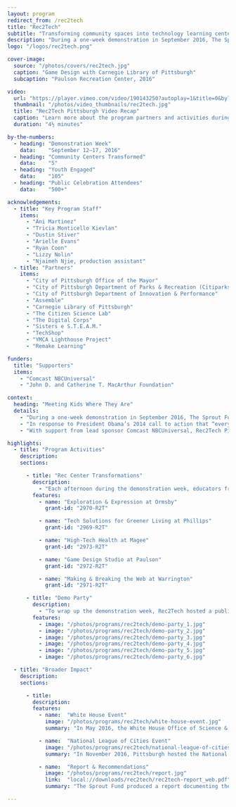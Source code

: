 ```yaml
---
layout: program
redirect_from: /rec2tech
title: "Rec2Tech"
subtitle: "Transforming community spaces into technology learning centers for Pittsburgh youth."
description: "During a one-week demonstration in September 2016, The Sprout Fund worked with the City of Pittsburgh and educators from the Remake Learning Network to transform 5 city-owned recreation centers into technology-enhanced STEAM learning centers."
logo: "/logos/rec2tech.png"

cover-image:
  source: "/photos/covers/rec2tech.jpg"
  caption: "Game Design with Carnegie Library of Pittsburgh"
  subcaption: "Paulson Recreation Center, 2016"

video:
  url: "https://player.vimeo.com/video/190143250?autoplay=1&title=0&byline=0&portrait=0"
  thumbnail: "/photos/video_thumbnails/rec2tech.jpg"
  title: "Rec2Tech Pittsburgh Video Recap"
  caption: "Learn more about the program partners and activities during the demonstration week in September 2016."
  duration: "4½ minutes"

by-the-numbers:
  - heading: "Demonstration Week"
    data:    "September 12–17, 2016"
  - heading: "Community Centers Transformed"
    data:    "5"
  - heading: "Youth Engaged"
    data:    "105"
  - heading: "Public Celebration Attendees"
    data:    "500+"

acknowledgements:
  - title: "Key Program Staff"
    items:
      - "Ani Martinez"
      - "Tricia Monticello Kievlan"
      - "Dustin Stiver"
      - "Arielle Evans"
      - "Ryan Coon"
      - "Lizzy Nolin"
      - "Njaimeh Njie, production assistant"
  - title: "Partners"
    items:
      - "City of Pittsburgh Office of the Mayor"
      - "City of Pittsburgh Department of Parks & Recreation (Citiparks)"
      - "City of Pittsburgh Department of Innovation & Performance"
      - "Assemble"
      - "Carnegie Library of Pittsburgh"
      - "The Citizen Science Lab"
      - "The Digital Corps"
      - "Sisters e S.T.E.A.M."
      - "TechShop"
      - "YMCA Lighthouse Project"
      - "Remake Learning"

funders:
  title: "Supporters"
  items:
    - "Comcast NBCUniversal"
    - "John D. and Catherine T. MacArthur Foundation"

context:
  heading: "Meeting Kids Where They Are"
  details:
    - "During a one-week demonstration in September 2016, The Sprout Fund worked with the City of Pittsburgh and educators from the Remake Learning Network to transform 5 city-owned recreation centers into technology-enhanced STEAM learning centers where youth learned to use technology to express their creativity, solve real-world problems, and build job-ready skills."
    - "In response to President Obama’s 2014 call to action that “every company, every college, every community, every citizen joins us as we lift up makers and builders and doers across the country,” Pittsburgh joined a national movement to transform underutilized municipal assets like recreation centers into youth- centered, technology-enabled, maker learning spaces. For people who lack reliable internet service and access to technology, these “Rec2Tech” transformations can increase digital literacy and cultivate skills connected to future employment."
    - "With support from lead sponsor Comcast NBCUniversal, Rec2Tech Pittsburgh demonstrated how partners from the public, private, and nonprofit sectors can work together to start to address the digital divide and help young people can engage with science, technology, engineering, arts, and math (STEAM)."

highlights:
  - title: "Program Activities"
    description:
    sections:

      - title: "Rec Center Transformations"
        description:
          - "Each afternoon during the demonstration week, educators from local nonprofit program providers hosted hands-on STEAM learning activities for youth ages 7 to 12. Sessions challenged youth to apply lessons learned in science, technology, engineering, arts, and math to complete a project that helped solve a community challenge. And rec center staff made sure each session included a snack, physical activity, and dinner so that youth had all the basic resources they needed to stay healthy and engaged."
        features:
          - name: "Exploration & Expression at Ormsby"
            grant-id: "2970-R2T"

          - name: "Tech Solutions for Greener Living at Phillips"
            grant-id: "2969-R2T"

          - name: "High-Tech Health at Magee"
            grant-id: "2973-R2T"

          - name: "Game Design Studio at Paulson"
            grant-id: "2972-R2T"

          - name: "Making & Breaking the Web at Warrington"
            grant-id: "2971-R2T"

      - title: "Demo Party"
        description:
          - "To wrap up the demonstration week, Rec2Tech hosted a public party in Pittsburgh’s Schenley Plaza that made neighborhood programming accessible to everyone in the city. This showcase lifted up the youth participants’ work and raised public awareness of the program."
        features:
          - image: "/photos/programs/rec2tech/demo-party_1.jpg"
          - image: "/photos/programs/rec2tech/demo-party_2.jpg"
          - image: "/photos/programs/rec2tech/demo-party_3.jpg"
          - image: "/photos/programs/rec2tech/demo-party_4.jpg"
          - image: "/photos/programs/rec2tech/demo-party_5.jpg"
          - image: "/photos/programs/rec2tech/demo-party_6.jpg"

  - title: "Broader Impact"
    description:
    sections:

      - title:
        description:
        features:
          - name:  "White House Event"
            image: "/photos/programs/rec2tech/white-house-event.jpg"
            summary: "In May 2016, the White House Office of Science & Technology Policy convened more than a dozen cities to take the first steps toward building a nationwide movement to expand access to new and innovative learning opportunities for students living in under-resourced and disadvantaged communities through local Rec2Tech initiatives. Sprout helped lead and coordinate this event."

          - name:  "National League of Cities Event"
            image: "/photos/programs/rec2tech/national-league-of-cities-event.jpg"
            summary: "In November 2016, Pittsburgh hosted the National League of Cities annual conference. More than 40 leaders from cities across the United States and Canada attended a “mobile workshop” that showcased Pittsburgh’s Rec2Tech demonstration project. Students from Ormbsy Recreation Center attended the event and participated in mini-sessions from each the five Rec2Tech funded projects."

          - name:  "Report & Recommendations"
            image: "/photos/programs/rec2tech/report.jpg"
            link:  "local://downloads/rec2tech/rec2tech-report_web.pdf"
            summary: "The Sprout Fund produced a report documenting the demonstration project from planning to evaluation. It also included recommendations for replicating similar Rec2Tech programs in other communities."

---
```

